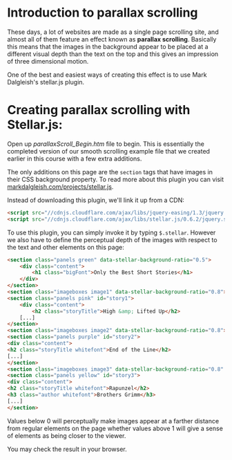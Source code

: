 # Introduction to parallax scrolling

These days, a lot of websites are made as a single page scrolling site, and almost all of them feature an effect known as **parallax scrolling**. Basically this means that the images in the background appear to be placed at a different visual depth than the text on the top and this gives an impression of three dimensional motion.

One of the best and easiest ways of creating this effect is to use Mark Dalgleish's stellar.js plugin. 

# Creating parallax scrolling with Stellar.js:

Open up *parallaxScroll_Begin.htm* file to begin. This is essentially the completed version of our smooth scrolling example file that we created earlier in this course with a few extra additions.

The only additions on this page are the `section` tags that have images in their CSS background property. To read more about this plugin you can visit [markdalgleish.com/projects/stellar.js](http://markdalgleish.com/projects/stellar.js/).

Instead of downloading this plugin, we'll link it up from a CDN:

```html
<script src="//cdnjs.cloudflare.com/ajax/libs/jquery-easing/1.3/jquery.easing.min.js"></script>
<script src="//cdnjs.cloudflare.com/ajax/libs/stellar.js/0.6.2/jquery.stellar.min.js"></script>
```

To use this plugin, you can simply invoke it by typing `$.stellar`. However we also have to define the perceptual depth of the images with respect to the text and other elements on this page:

```html
<section class="panels green" data-stellar-background-ratio="0.5">
	<div class="content">
		<h1 class="bigFont">Only the Best Short Stories</h1>
	</div>
</section>
<section class="imageboxes image1" data-stellar-background-ratio="0.8"></section>
<section class="panels pink" id="story1">
	<div class="content">
		<h2 class="storyTitle">High &amp; Lifted Up</h2>
	[...]
</section>
<section class="imageboxes image2" data-stellar-background-ratio="0.8"></section>
<section class="panels purple" id="story2">
<div class="content">
<h2 class="storyTitle whitefont">End of the Line</h2>
[...]
</section>
<section class="imageboxes image3" data-stellar-background-ratio="0.8" data-stellar-horizontal-offset="50"></section>
<section class="panels yellow" id="story3">
<div class="content">
<h2 class="storyTitle whitefont">Rapunzel</h2>
<h3 class="author whitefont">Brothers Grimm</h3>
[...]
</section>
```

Values below 0 will perceptually make images appear at a farther distance from regular elements on the page whether values above 1 will give a sense of elements as being closer to the viewer.

You may check the result in your browser.